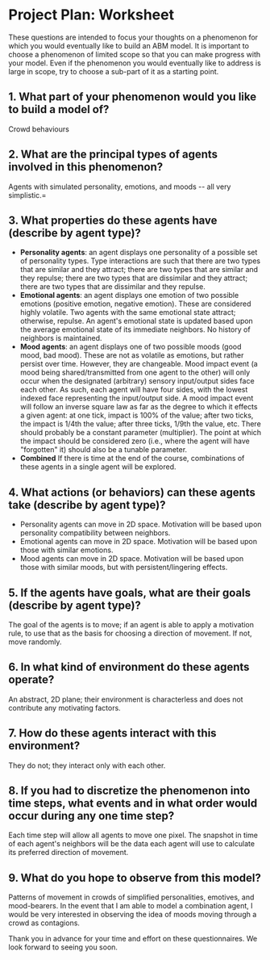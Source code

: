 # Project Plan: Worksheet

These questions are intended to focus your thoughts on a phenomenon for which you would eventually like to build an ABM model. It is important to choose a phenomenon of limited scope so that you can make progress with your model.  Even if the phenomenon you would eventually like to address is large in scope, try to choose a sub-part of it as a starting point.

## 1. What part of your phenomenon would you like to build a model of?

Crowd behaviours

## 2. What are the principal types of agents involved in this phenomenon?

Agents with simulated personality, emotions, and moods -- all very simplistic.=

## 3. What properties do these agents have (describe by agent type)?

* **Personality agents**: an agent displays one personality of a possible set of personality types. Type interactions are such that there are two types that are similar and they attract; there are two types that are similar and they repulse; there are two types that are dissimilar and they attract; there are two types that are dissimilar and they repulse.
* **Emotional agents**: an agent displays one emotion of two possible emotions (positive emotion, negative emotion). These are considered highly volatile. Two agents with the same emotional state attract; otherwise, repulse. An agent's emotional state is updated based upon the average emotional state of its immediate neighbors. No history of neighbors is maintained.
* **Mood agents**: an agent displays one of two possible moods (good mood, bad mood). These are not as volatile as emotions, but rather persist over time. However, they are changeable. Mood impact event (a mood being shared/transmitted from one agent to the other) will only occur when the designated (arbitrary) sensory input/output sides face each other. As such, each agent will have four sides, with the lowest indexed face representing the input/output side. A mood impact event will follow an inverse square law as far as the degree to which it effects a given agent: at one tick, impact is 100% of the value; after two ticks, the impact is 1/4th the value; after three ticks, 1/9th the value, etc. There should probably be a constant parameter (multiplier). The point at which the impact should be considered zero (i.e., where the agent will have "forgotten" it) should also be a tunable parameter.
* **Combined** If there is time at the end of the course, combinations of these agents in a single agent will be explored.

## 4. What actions (or behaviors) can these agents take (describe by agent type)?

* Personality agents can move in 2D space. Motivation will be based upon personality compatibility between neighbors.
* Emotional agents can move in 2D space. Motivation will be based upon those with similar emotions.
* Mood agents can move in 2D space. Motivation will be based upon those with similar moods, but with persistent/lingering effects.

## 5. If the agents have goals, what are their goals (describe by agent type)?

The goal of the agents is to move; if an agent is able to apply a motivation rule, to use that as the basis for choosing a direction of movement. If not, move randomly.

## 6. In what kind of environment do these agents operate?

An abstract, 2D plane; their environment is characterless and does not contribute any motivating factors.

## 7. How do these agents interact with this environment?

They do not; they interact only with each other.

## 8. If you had to discretize the phenomenon into time steps, what events and in what order would occur during any one time step?

Each time step will allow all agents to move one pixel. The snapshot in time of each agent's neighbors will be the data each agent will use to calculate its preferred direction of movement.

## 9. What do you hope to observe from this model?

Patterns of movement in crowds of simplified personalities, emotives, and mood-bearers. In the event that I am able to model a combination agent, I would be very interested in observing the idea of moods moving through a crowd as contagions.

Thank you in advance for your time and effort on these questionnaires.  We look forward to seeing you soon.
